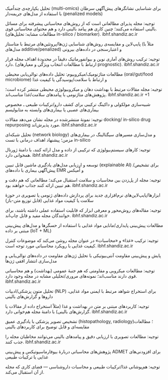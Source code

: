 تحلیل یکپارچه‌ی چنداُمیک (multi-omics) برای شناسایی نشانگرهای پیش‌آگهی سرطان با استفاده از مدل‌های جریمه‌دار (penalized models)

توجیه: مجله پذیرای مطالعاتی است که از روش‌های محاسباتی پیشرفته برای مسائل بالینی استفاده می‌کنند؛ چنین کاری هم پیامد بالینی دارد و هم محتوای محاسباتی قوی. (مطالعات مشابه: تحلیل‌های in-silico / biomarker). 
ibhf.shandiz.ac.ir

پایپ‌لاین و مقایسه‌ی روش‌های شناسایی ژن‌ها/پروتئین‌های مرتبط با متاستاز (مثلاً با مدل‌های additive/penalized) و اعتبارسنجی در داده‌های بیرونی

توجیه: ترکیب روش‌های آماری نوین و بیوانفورماتیک دقیقاً در محدودهٔ اهداف مجله قرار دارد. (ارتباط با مطالعات انتخاب ویژگی و معیارهای prognostic). 
ibhf.shandiz.ac.ir

مطالعات متاژنومیک/میکروبیوم: تحلیل داده‌های توالی‌یابی محیطی (oral/gut/food microbiome) و ارتباط با سلامت/پوسیدگی یا کیفیت غذا

توجیه: مجله مقالات مرتبط با بهداشت دهان و میکروبیولوژی محیطی منتشر کرده است؛ پژوهش‌های متاژنومی با پیامدهای سلامت/غذا مناسب‌اند. 
ibhf.shandiz.ac.ir
+1

شبیه‌سازی مولکولی و داکینگ ترکیبی برای کشف دارو/ترکیبات طبیعی ـ مخصوص بیماری‌های عصبی یا بیماری‌های وابسته به متابولیسم

توجیه: نمونهٔ منتشرشده در مجله نشان می‌دهد مقالات docking/ in-silico drug repurposing مورد پذیرش‌اند. 
ibhf.shandiz.ac.ir

تحلیل شبکه‌ای (network biology) و مدل‌سازی مسیرهای سیگنالینگ در بیماری‌های مزمن؛ پیشنهاد اهداف درمانی با تست in-silico

توجیه: کارهای سیستم‌بیولوژی که ترکیبی از داده و مدل ارائه کنند، با دامنهٔ ژورنال همخوانی دارد. 
ibhf.shandiz.ac.ir

توسعه و ارزیابی مدل‌های یادگیری ماشین قابل تبیین (explainable AI) برای تشخیص/پیش‌آگهی بیماری با داده‌های EMR و اُمیکس

توجیه: مجله از پل‌زدن بین محاسبات و سلامت استقبال می‌کند؛ مطالعاتی که هم دقت و هم تبیین ارائه کنند جذاب خواهند بود. 
ibhf.shandiz.ac.ir

ابزارها/پایپ‌لاین‌های نرم‌افزاری جدید برای پردازش داده‌های ژنومی یا تصویری در حوزهٔ سلامت یا کیفیت مواد غذایی (قابل توزیع متن-باز)

توجیه: مقاله‌های روش‌محور و معرفی ابزار که قابلیت استفاده عملی داشته باشند، برای خوانندگان مجله مفید و قابل چاپ‌اند. 
ibhf.shandiz.ac.ir

مطالعات پیش‌بینی پایداری/مانایی مواد غذایی با استفاده از حسگرها و مدل‌های پیش‌بینی مبتنی بر داده (IoT + ML)

توجیه: ترکیب «غذا» و «محاسبات» در عنوان مجله روشن می‌کند که موضوعات کنترل کیفیت غذایی با رویکرد محاسباتی مورد توجه است. 
ibhf.shandiz.ac.ir

پایش و پیش‌بینی مقاومت آنتی‌بیوتیکی با تحلیل ژن‌های مقاومت در داده‌های توالی‌یابی و مدل‌سازی انتشار افقی ژن‌ها

توجیه: مطالعات میکروبی و مقاومتی که هم جنبهٔ عمومی (بهداشت) و هم محاسباتی قوی دارند مناسب‌اند؛ نمونه‌های مروری/تحلیلی مشابه در مجله وجود دارد. 
ibhf.shandiz.ac.ir

تحلیل متون پزشکی/ادبیات (NLP) برای استخراج شواهد مرتبط با ایمنی مواد غذایی، داروها و گزارش‌های بالینی

توجیه: کاربردهای مبتنی بر متن در بهداشت و غذا (مثلاً استخراج داده از مقالات یا گزارش‌های بالینی) با دامنهٔ مجله هم‌خوانی دارد. 
ibhf.shandiz.ac.ir

تشخیص تصویر پزشکی با یادگیری عمیق (histopathology, radiology)؛ مطالعات مقایسه‌ای و قابل توضیح برای کاربردهای بالینی

توجیه: مطالعات تصویری با ارزیابی دقیق و پیامدهای بالینی می‌توانند مخاطبان مجله را جذب کنند. 
ibhf.shandiz.ac.ir

پژوهش‌های محاسباتی دربارهٔ بیوفارماسیوتیکس و پیش‌بینی ADMET برای افزودنی‌های غذایی یا ترکیبات طبیعی

توجیه: هم‌پوشانی غذا/ترکیبات طبیعی و محاسبات داروشناسی — فضای کاری که مجله از آن استقبال می‌کند. 
